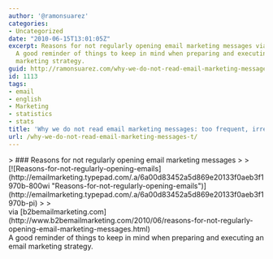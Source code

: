 ```yaml
---
author: '@ramonsuarez'
categories:
- Uncategorized
date: "2010-06-15T13:01:05Z"
excerpt: Reasons for not regularly opening email marketing messages via b2bemailmarketing.com
  A good reminder of things to keep in mind when preparing and executing an email
  marketing strategy.
guid: http://ramonsuarez.com/why-we-do-not-read-email-marketing-messages-t
id: 1113
tags:
- email
- english
- Marketing
- statistics
- stats
title: 'Why we do not read email marketing messages: too frequent, irrelevant, spammy'
url: /why-we-do-not-read-email-marketing-messages-t/
---
```


<div class="posterous_bookmarklet_entry">> ### Reasons for not regularly opening email marketing messages
> 
> <div class="entry-content"><div class="entry-body">[![Reasons-for-not-regularly-opening-emails](http://emailmarketing.typepad.com/.a/6a00d83452a5d869e20133f0aeb3f1970b-800wi "Reasons-for-not-regularly-opening-emails")](http://emailmarketing.typepad.com/.a/6a00d83452a5d869e20133f0aeb3f1970b-pi)
> 
> </div></div>

<div class="posterous_quote_citation">via [b2bemailmarketing.com](http://www.b2bemailmarketing.com/2010/06/reasons-for-not-regularly-opening-email-marketing-messages.html)</div>A good reminder of things to keep in mind when preparing and executing an email marketing strategy.

</div>